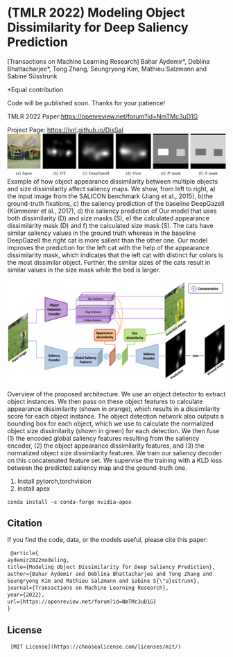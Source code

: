 # (TMLR 2022) Modeling Object Dissimilarity for Deep Saliency Prediction 
[Transactions on Machine Learning Research]
Bahar Aydemir*, Deblina Bhattacharjee*, Tong Zhang, Seungryong Kim, Mathieu Salzmann and Sabine Süsstrunk

*Equal contribution

Code will be published soon. Thanks for your patience!

TMLR 2022 Paper:https://openreview.net/forum?id=NmTMc3uD1G

Project Page: https://ivrl.github.io/DisSal
![Figure Abstract](fig-abstract.png)
Example of how object appearance dissimilarity between multiple objects and size dissimilarity
affect saliency maps. We show, from left to right, a) the input image from the SALICON benchmark (Jiang et al.,
2015), b)the ground-truth fixations, c) the saliency prediction of the baseline DeepGazeII (Kümmerer et al., 2017),
d) the saliency prediction of Our model that uses both dissimilarity (D) and size masks (S), e) the calculated
appearance dissimilarity mask (D) and f) the calculated size mask (S). The cats have similar saliency values in
the ground truth whereas in the baseline DeepGazeII the right cat is more salient than the other one. Our model
improves the prediction for the left cat with the help of the appearance dissimilarity mask, which indicates that
the left cat with distinct fur colors is the most dissimilar object. Further, the similar sizes of the cats result in similar
values in the size mask while the bed is larger. 

![Figure Method](fig-method.png)

Overview of the proposed architecture. We use an object detector to extract object instances.
We then pass on these object features to calculate appearance dissimilarity (shown in orange), which results in a
dissimilarity score for each object instance. The object detection network also outputs a bounding box for each
object, which we use to calculate the normalized object size dissimilarity (shown in green) for each detection. We
then fuse (1) the encoded global saliency features resulting from the saliency encoder, (2) the object appearance
dissimilarity features, and (3) the normalized object size dissimilarity features. We train our saliency decoder on
this concatenated feature set. We supervise the training with a KLD loss between the predicted
saliency map and the ground-truth one.

1. Install pytorch,torchvision
2. Install apex
```
conda install -c conda-forge nvidia-apex 
```


##  Citation
If you find the code, data, or the models useful, please cite this paper:
```
 @article{
aydemir2022modeling,
title={Modeling Object Dissimilarity for Deep Saliency Prediction},
author={Bahar Aydemir and Deblina Bhattacharjee and Tong Zhang and Seungryong Kim and Mathieu Salzmann and Sabine S{\"u}sstrunk},
journal={Transactions on Machine Learning Research},
year={2022},
url={https://openreview.net/forum?id=NmTMc3uD1G}
}

```
## License 
``` 
 [MIT License](https://choosealicense.com/licenses/mit/)
```

